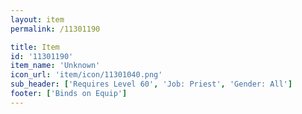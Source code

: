 ```yaml
---
layout: item
permalink: /11301190

title: Item
id: '11301190'
item_name: 'Unknown'
icon_url: 'item/icon/11301040.png'
sub_header: ['Requires Level 60', 'Job: Priest', 'Gender: All']
footer: ['Binds on Equip']
---
```

